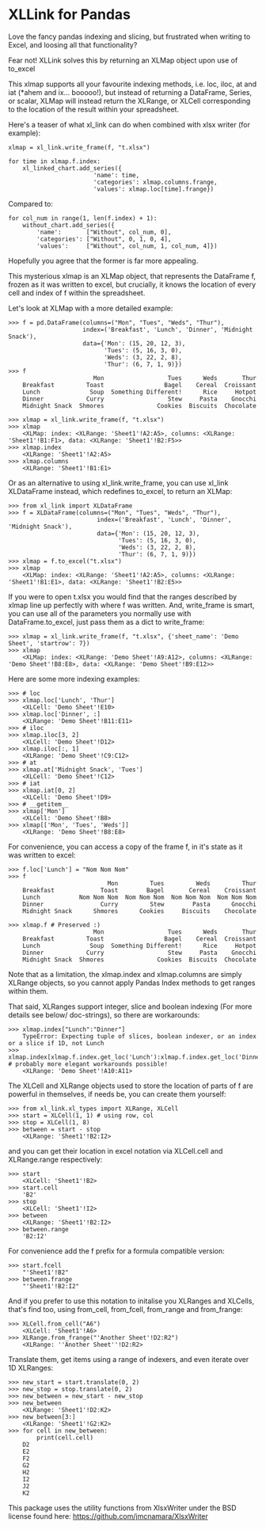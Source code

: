 # XLLink for Pandas

Love the fancy pandas indexing and slicing, but frustrated when writing to Excel, and loosing all that functionality?

Fear not! XLLink solves this by returning an XLMap object upon use of to_excel

This xlmap supports all your favourite indexing methods, i.e. loc, iloc, at and iat (*ahem and ix... booooo!), but instead of returning a DataFrame, Series, or scalar, XLMap will instead return the XLRange, or XLCell corresponding to the location of the result within your spreadsheet.

Here's a teaser of what xl_link can do when combined with xlsx writer (for example):

    xlmap = xl_link.write_frame(f, "t.xlsx")

    for time in xlmap.f.index:
        xl_linked_chart.add_series({
                            'name': time,
                            'categories': xlmap.columns.frange,
                            'values': xlmap.loc[time].frange})

Compared to:

    for col_num in range(1, len(f.index) + 1):
        without_chart.add_series({
            'name':       ["Without", col_num, 0],
            'categories': ["Without", 0, 1, 0, 4],
            'values':     ["Without", col_num, 1, col_num, 4]})

Hopefully you agree that the former is far more appealing.

This mysterious xlmap is an XLMap object, that represents the DataFrame f, frozen as it was written to excel, but crucially, it knows the location of every cell and index of f within the spreadsheet.

Let's look at XLMap with a more detailed example:

    >>> f = pd.DataFrame(columns=("Mon", "Tues", "Weds", "Thur"),
                         index=('Breakfast', 'Lunch', 'Dinner', 'Midnight Snack'),
                         data={'Mon': (15, 20, 12, 3),
                               'Tues': (5, 16, 3, 0),
                               'Weds': (3, 22, 2, 8),
                               'Thur': (6, 7, 1, 9)})
    >>> f
                            Mon                  Tues      Weds       Thur
        Breakfast         Toast                 Bagel    Cereal  Croissant
        Lunch              Soup  Something Different!      Rice     Hotpot
        Dinner            Curry                  Stew     Pasta    Gnocchi
        Midnight Snack  Shmores               Cookies  Biscuits  Chocolate

    >>> xlmap = xl_link.write_frame(f, "t.xlsx")
    >>> xlmap
        <XLMap: index: <XLRange: 'Sheet1'!A2:A5>, columns: <XLRange: 'Sheet1'!B1:F1>, data: <XLRange: 'Sheet1'!B2:F5>>
    >>> xlmap.index
        <XLRange: 'Sheet1'!A2:A5>
    >>> xlmap.columns
        <XLRange: 'Sheet1'!B1:E1>

Or as an alternative to using xl_link.write_frame, you can use xl_link XLDataFrame instead, which redefines to_excel, to return an XLMap:

    >>> from xl_link import XLDataFrame
    >>> f = XLDataFrame(columns=("Mon", "Tues", "Weds", "Thur"),
                             index=('Breakfast', 'Lunch', 'Dinner', 'Midnight Snack'),
                             data={'Mon': (15, 20, 12, 3),
                                   'Tues': (5, 16, 3, 0),
                                   'Weds': (3, 22, 2, 8),
                                   'Thur': (6, 7, 1, 9)})
    >>> xlmap = f.to_excel("t.xlsx")
    >>> xlmap
        <XLMap: index: <XLRange: 'Sheet1'!A2:A5>, columns: <XLRange: 'Sheet1'!B1:E1>, data: <XLRange: 'Sheet1'!B2:E5>>


If you were to open t.xlsx you would find that the ranges described by xlmap line up perfectly with where f was written. And, write_frame is smart, you can use all of the parameters you normally use with DataFrame.to_excel, just pass them as a dict to write_frame:

    >>> xlmap = xl_link.write_frame(f, "t.xlsx", {'sheet_name': 'Demo Sheet', 'startrow': 7})
    >>> xlmap
        <XLMap: index: <XLRange: 'Demo Sheet'!A9:A12>, columns: <XLRange: 'Demo Sheet'!B8:E8>, data: <XLRange: 'Demo Sheet'!B9:E12>>

Here are some more indexing examples:

    >>> # loc
    >>> xlmap.loc['Lunch', 'Thur']
        <XLCell: 'Demo Sheet'!E10>
    >>> xlmap.loc['Dinner', :]
        <XLRange: 'Demo Sheet'!B11:E11>
    >>> # iloc
    >>> xlmap.iloc[3, 2]
        <XLCell: 'Demo Sheet'!D12>
    >>> xlmap.iloc[:, 1]
        <XLRange: 'Demo Sheet'!C9:C12>
    >>> # at
    >>> xlmap.at['Midnight Snack', 'Tues']
        <XLCell: 'Demo Sheet'!C12>
    >>> # iat
    >>> xlmap.iat[0, 2]
        <XLCell: 'Demo Sheet'!D9>
    >>> # __getitem__
    >>> xlmap['Mon']
        <XLCell: 'Demo Sheet'!B8>
    >>> xlmap[['Mon', 'Tues', 'Weds']]
        <XLRange: 'Demo Sheet'!B8:E8>

For convenience, you can access a copy of the frame f, in it's state as it was written to excel:

    >>> f.loc['Lunch'] = "Nom Nom Nom"
    >>> f
                                Mon         Tues         Weds         Thur
        Breakfast             Toast        Bagel       Cereal    Croissant
        Lunch           Nom Nom Nom  Nom Nom Nom  Nom Nom Nom  Nom Nom Nom
        Dinner                Curry         Stew        Pasta      Gnocchi
        Midnight Snack      Shmores      Cookies     Biscuits    Chocolate

    >>> xlmap.f # Preserved :)
                            Mon                  Tues      Weds       Thur
        Breakfast         Toast                 Bagel    Cereal  Croissant
        Lunch              Soup  Something Different!      Rice     Hotpot
        Dinner            Curry                  Stew     Pasta    Gnocchi
        Midnight Snack  Shmores               Cookies  Biscuits  Chocolate


Note that as a limitation, the xlmap.index and xlmap.columns are simply XLRange objects, so you cannot apply Pandas Index methods to get ranges within them.

That said, XLRanges support integer, slice and boolean indexing (For more details see below/ doc-strings), so there are workarounds:

    >>> xlmap.index["Lunch":"Dinner"]
        TypeError: Expecting tuple of slices, boolean indexer, or an index or a slice if 1D, not Lunch
    >>> xlmap.index[xlmap.f.index.get_loc('Lunch'):xlmap.f.index.get_loc('Dinner')] # probably more elegant workarounds possible!
        <XLRange: 'Demo Sheet'!A10:A11>


The XLCell and XLRange objects used to store the location of parts of f are powerful in themselves, if needs be, you can create them yourself:

    >>> from xl_link.xl_types import XLRange, XLCell
    >>> start = XLCell(1, 1) # using row, col
    >>> stop = XLCell(1, 8)
    >>> between = start - stop
        <XLRange: 'Sheet1'!B2:I2>

and you can get their location in excel notation via XLCell.cell and XLRange.range respectively:

    >>> start
        <XLCell: 'Sheet1'!B2>
    >>> start.cell
        'B2'
    >>> stop
        <XLCell: 'Sheet1'!I2>
    >>> between
        <XLRange: 'Sheet1'!B2:I2>
    >>> between.range
        'B2:I2'

For convenience add the f prefix for a formula compatible version:

    >>> start.fcell
        "'Sheet1'!B2"
    >>> between.frange
        "'Sheet1'!B2:I2"

And if you prefer to use this notation to initalise you XLRanges and XLCells, that's find too, using from_cell, from_fcell, from_range and from_frange:

    >>> XLCell.from_cell("A6")
        <XLCell: 'Sheet1'!A6>
    >>> XLRange.from_frange("'Another Sheet'!D2:R2")
        <XLRange: ''Another Sheet''!D2:R2>


Translate them, get items using a range of indexers, and even iterate over 1D XLRanges:

    >>> new_start = start.translate(0, 2)
    >>> new_stop = stop.translate(0, 2)
    >>> new_between = new_start - new_stop
    >>> new_between
        <XLRange: 'Sheet1'!D2:K2>
    >>> new_between[3:]
        <XLRange: 'Sheet1'!G2:K2>
    >>> for cell in new_between:
            print(cell.cell)
        D2
        E2
        F2
        G2
        H2
        I2
        J2
        K2

This package uses the utility functions from XlsxWriter under the BSD license found here: https://github.com/jmcnamara/XlsxWriter